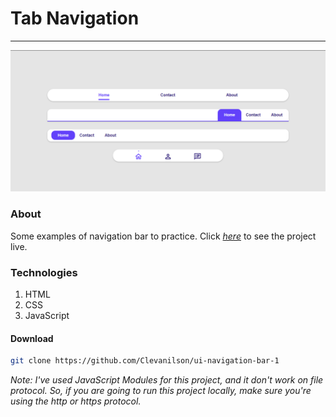 # Tab Navigation
___

![screenshot](https://github.com/Clevanilson/ui-navigation-bar-1/blob/master/.github/screenshot.png?raw=true)

### About
Some examples of navigation bar to practice. Click *[here](https://clevanilson.github.io/ui-navigation-bar-1/)* to see the project live.

### Technologies
1. HTML
2. CSS
3. JavaScript

#### Download
```bash
git clone https://github.com/Clevanilson/ui-navigation-bar-1
```
*Note: I've used JavaScript Modules for this project, and it don't work on file protocol. So, if you are going to run this project locally, make sure you're using the http or https protocol.*